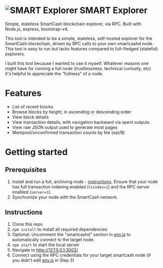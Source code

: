 # ![SMART Explorer](https://i.imgur.com/mJhGo3d.jpg?1) SMART Explorer

Simple, stateless SmartCash blockchain explorer, via RPC. Built with Node.js, express, bootstrap-v4.

This tool is intended to be a simple, stateless, self-hosted explorer for the SmartCash blockchain, driven by RPC calls to your own smartcashd node. This tool is easy to run but lacks features compared to full-fledged (stateful) explorers.

I built this tool because I wanted to use it myself. Whatever reasons one might have for running a full node (trustlessness, technical curiosity, etc) it's helpful to appreciate the "fullness" of a node.

# Features

* List of recent blocks
* Browse blocks by height, in ascending or descending order
* View block details
* View transaction details, with navigation backward via spent outputs
* View raw JSON output used to generate most pages
* Mempool/unconfirmed transaction counts by fee (sat/B)

# Getting started

## Prerequisites

1. Install and run a full, archiving node - [instructions](https://smartcash.cc/wallets). Ensure that your node has full transaction indexing enabled (`txindex=1`) and the RPC server enabled (`server=1`).
2. Synchronize your node with the SmartCash network.

## Instructions

1. Clone this repo
2. `npm install` to install all required dependencies
3. Optional: Uncomment the "smartcashd" section in [env.js](app/env.js) to automatically connect to the target node.
4. `npm start` to start the local server
5. Navigate to http://127.0.0.1:3002/
6. Connect using the RPC credentials for your target smartcash node (if you didn't edit [env.js](app/env.js) in Step 3)

